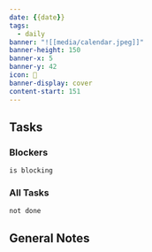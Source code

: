 ```yaml
---
date: {{date}}
tags:
  - daily
banner: "![[media/calendar.jpeg]]"
banner-height: 150
banner-x: 5
banner-y: 42
icon: 📆
banner-display: cover
content-start: 151
---
```


## Tasks

### Blockers
```tasks
is blocking
```

### All Tasks
```tasks
not done
```

## General Notes
